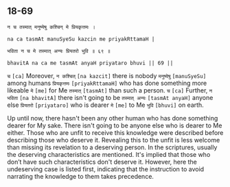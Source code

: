 ## 18-69


```shloka-sa
न च तस्मात् मनुष्येषु कश्चिन् मे प्रियकृत्तमः ।
```
```shloka-sa-hk
na ca tasmAt manuSyeSu kazcin me priyakRttamaH |
```
```shloka-sa
भविता न च मे तस्मात् अन्यः प्रियतरो भुवि ॥ ६९ ॥
```
```shloka-sa-hk
bhavitA na ca me tasmAt anyaH priyataro bhuvi || 69 ||
```

`च` `[ca]` Moreover, `न कश्चित्` `[na kazcit]` there is nobody `मनुष्येषु` `[manuSyeSu]` among humans `प्रियकृत्तमः` `[priyakRttamaH]` who has done something more likeable `मे` `[me]` for Me `तस्मात्` `[tasmAt]` than such a person. `च` `[ca]` Further, `न भविता` `[na bhavitA]` there isn't going to be `तस्मात् अन्यः` `[tasmAt anyaH]` anyone else `प्रियतरो` `[priyataro]` who is dearer `मे` `[me]` to Me `भुवि` `[bhuvi]` on earth.

Up until now, there hasn't been any other human who has done something dearer for My sake. There isn't going to be anyone else who is dearer to Me either. 
Those who are unfit to receive this knowledge were described before describing those who deserve it. Revealing this to the unfit is less welcome than missing its revelation to a deserving person.
In the scriptures, usually the deserving characteristics are mentioned. It's implied that those who don’t have such characteristics don't deserve it. However, here the undeserving case is listed first, indicating that the instruction to avoid narrating the knowledge to them takes precedence.

